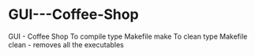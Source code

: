 # GUI---Coffee-Shop
GUI  - Coffee Shop
To compile type 
Makefile make
To clean type
Makefile clean - removes all the executables
